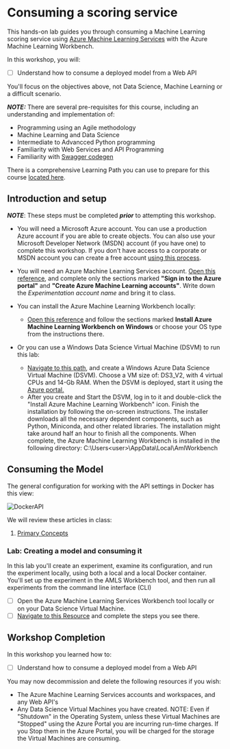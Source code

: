 # Consuming a scoring service

This hands-on lab guides you through consuming a Machine Learning scoring service using [Azure Machine Learning Services](https://docs.microsoft.com/en-us/azure/machine-learning/preview/overview-what-is-azure-ml) with the Azure Machine Learning Workbench. 

In this workshop, you will:
- [ ] Understand how to consume a deployed model from a Web API

You'll focus on the objectives above, not Data Science, Machine Learning or a difficult scenario.  

***NOTE:*** There are several pre-requisites for this course, including an understanding and implementation of: 
  *  Programming using an Agile methodology
  *  Machine Learning and Data Science
  *  Intermediate to Advancced Python programming
  *  Familiarity with Web Services and API Programming
  *  Familiarity with [Swagger codegen](https://github.com/swagger-api/swagger-codegen)

There is a comprehensive Learning Path you can use to prepare for this course [located here](https://github.com/Azure/learnAnalytics-CreatingSolutionswiththeTeamDataScienceProcess-/blob/master/Instructions/Learning%20Path%20-%20Creating%20Solutions%20with%20the%20Team%20Data%20Science%20Process.md).

## Introduction and setup 

***NOTE***: These steps must be completed ***prior*** to attempting this workshop.
  *  You will need a Microsoft Azure account. You can use a production Azure account if you are able to create objects. You can also use your Microsoft Developer Network (MSDN) account (if you have one) to complete this workshop. If you don't have access to a corporate or MSDN account you can create a free account [using this process](https://azure.microsoft.com/free/).
  *  You will need an Azure Machine Learning Services account. [Open this reference](https://docs.microsoft.com/en-us/azure/machine-learning/preview/quickstart-installation), and complete only the sections marked **"Sign in to the Azure portal"** and **"Create Azure Machine Learning accounts"**. Write down the *Experimentation account name* and bring it to class.
  *  You can install the Azure Machine Learning Workbench locally:
        *  [Open this reference](https://docs.microsoft.com/en-us/azure/machine-learning/preview/quickstart-installation) and follow the sections marked **Install Azure Machine Learning Workbench on Windows** or choose your OS type from the instructions there.

  *  Or you can use a Windows Data Science Virtual Machine (DSVM) to run this lab: 
        *  [Navigate to this path](https://azuremarketplace.microsoft.com/en-us/marketplace/apps/microsoft-ads.windows-data-science-vm), and create a Windows Azure Data Science Virtual Machine (DSVM). Choose a VM size of: DS3_V2, with 4 virtual CPUs and 14-Gb RAM. When the DSVM is deployed, start it using the [Azure portal.](https://portal.azure.com)
        *  After you create and Start the DSVM, log in to it and double-click the "Install Azure Machine Learning Workbench" icon. Finish the installation by following the on-screen instructions. The installer downloads all the necessary dependent components, such as Python, Miniconda, and other related libraries. The installation might take around half an hour to finish all the components. When complete, the Azure Machine Learning Workbench is installed in the following directory: C:\Users\<user>\AppData\Local\AmlWorkbench

## Consuming the Model

The general configuration for working with the API settings in Docker has this view:

![DockerAPI](https://docs.microsoft.com/en-us/azure/container-service/media/container-service-deploy-spring-boot-app-on-linux/lx03.png)

We will review these articles in class: 
  1.  [Primary Concepts](https://docs.microsoft.com/en-us/azure/machine-learning/preview/model-management-consumption)

### Lab: Creating a model and consuming it

In this lab you'll create an experiment, examine its configuration, and run the experiment locally, using both a local and a local Docker container. You'll set up the experiment in the AMLS Workbench tool, and then run all experiments from the command line interface (CLI)
- [ ] Open the Azure Machine Learning Services Workbench tool locally or on your Data Science Virtual Machine. 
- [ ] [Navigate to this Resource](https://docs.microsoft.com/en-us/azure/machine-learning/preview/model-management-consumption) and complete the steps you see there.

## Workshop Completion

In this workshop you learned how to:
- [ ] Understand how to consume a deployed model from a Web API

You may now decommission and delete the following resources if you wish:
  * The Azure Machine Learning Services accounts and workspaces, and any Web API's
  * Any Data Science Virtual Machines you have created. NOTE: Even if "Shutdown" in the Operating System, unless these Virtual Machines are "Stopped" using the Azure Portal you are incurring run-time charges. If you Stop them in the Azure Portal, you will be charged for the storage the Virtual Machines are consuming. 
